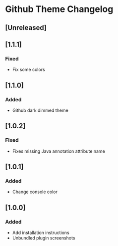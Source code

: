 <!-- Keep a Changelog guide -> https://keepachangelog.com -->

# Github Theme Changelog

## [Unreleased]
## [1.1.1]

### Fixed

- Fix some colors

## [1.1.0]

### Added

- Github dark dimmed theme

## [1.0.2]

### Fixed

- Fixes missing Java annotation attribute name

## [1.0.1]

### Added

- Change console color

## [1.0.0]

### Added

- Add installation instructions
- Unbundled plugin screenshots
